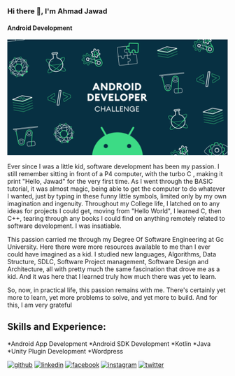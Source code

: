 ### Hi there 👋, I'm Ahmad Jawad
#### Android Development
![Android Development](https://github.com/jaawaadz/jaawaadz/blob/main/image1.gif)

Ever since I was a little kid, software development has been my passion. I still remember sitting in front of a P4 computer, with the turbo C , making it print "Hello, Jawad" for the very first time. As I went through the BASIC tutorial, it was almost magic, being able to get the computer to do whatever I wanted, just by typing in these funny little symbols, limited only by my own imagination and ingenuity. Throughout my College life, I latched on to any ideas for projects I could get, moving from "Hello World", I learned C, then C++, tearing through any books I could find on anything remotely related to software development. I was insatiable.

This passion carried me through my Degree Of Software Engineering at Gc University. Here there were more resources available to me than I ever could have imagined as a kid. I studied new languages, Algorithms, Data Structure, SDLC, Software Project management, Software Design and Architecture, all with pretty much the same fascination that drove me as a kid. And it was here that I learned truly how much there was yet to learn.

So, now, in practical life, this passion remains with me. There's certainly yet more to learn, yet more problems to solve, and yet more to build. And for this, I am very grateful

## Skills and Experience: 
*Android App Development
*Android SDK Development
*Kotlin
*Java
*Unity Plugin Development
*Wordpress 


[<img src='https://cdn.jsdelivr.net/npm/simple-icons@3.0.1/icons/github.svg' alt='github' height='40'>](https://github.com/jaawaadz)  [<img src='https://cdn.jsdelivr.net/npm/simple-icons@3.0.1/icons/linkedin.svg' alt='linkedin' height='40'>](https://www.linkedin.com/in/jaawaadz/)  [<img src='https://cdn.jsdelivr.net/npm/simple-icons@3.0.1/icons/facebook.svg' alt='facebook' height='40'>](https://www.facebook.com/jaawaadz)  [<img src='https://cdn.jsdelivr.net/npm/simple-icons@3.0.1/icons/instagram.svg' alt='instagram' height='40'>](https://www.instagram.com/jaawaadz/)  [<img src='https://cdn.jsdelivr.net/npm/simple-icons@3.0.1/icons/twitter.svg' alt='twitter' height='40'>](https://twitter.com/jaawaadz)  


